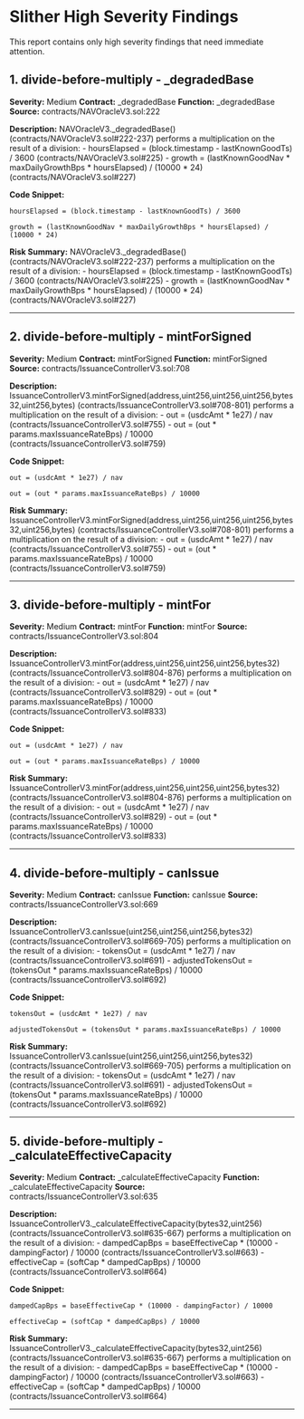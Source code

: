 # Slither High Severity Findings

This report contains only high severity findings that need immediate attention.

## 1. divide-before-multiply - _degradedBase

**Severity:** Medium
**Contract:** _degradedBase
**Function:** _degradedBase
**Source:** contracts/NAVOracleV3.sol:222

**Description:** NAVOracleV3._degradedBase() (contracts/NAVOracleV3.sol#222-237) performs a multiplication on the result of a division:
	- hoursElapsed = (block.timestamp - lastKnownGoodTs) / 3600 (contracts/NAVOracleV3.sol#225)
	- growth = (lastKnownGoodNav * maxDailyGrowthBps * hoursElapsed) / (10000 * 24) (contracts/NAVOracleV3.sol#227)


**Code Snippet:**
```solidity
hoursElapsed = (block.timestamp - lastKnownGoodTs) / 3600
```

```solidity
growth = (lastKnownGoodNav * maxDailyGrowthBps * hoursElapsed) / (10000 * 24)
```

**Risk Summary:** NAVOracleV3._degradedBase() (contracts/NAVOracleV3.sol#222-237) performs a multiplication on the result of a division:
	- hoursElapsed = (block.timestamp - lastKnownGoodTs) / 3600 (contracts/NAVOracleV3.sol#225)
	- growth = (lastKnownGoodNav * maxDailyGrowthBps * hoursElapsed) / (10000 * 24) (contracts/NAVOracleV3.sol#227)


---

## 2. divide-before-multiply - mintForSigned

**Severity:** Medium
**Contract:** mintForSigned
**Function:** mintForSigned
**Source:** contracts/IssuanceControllerV3.sol:708

**Description:** IssuanceControllerV3.mintForSigned(address,uint256,uint256,uint256,bytes32,uint256,bytes) (contracts/IssuanceControllerV3.sol#708-801) performs a multiplication on the result of a division:
	- out = (usdcAmt * 1e27) / nav (contracts/IssuanceControllerV3.sol#755)
	- out = (out * params.maxIssuanceRateBps) / 10000 (contracts/IssuanceControllerV3.sol#759)


**Code Snippet:**
```solidity
out = (usdcAmt * 1e27) / nav
```

```solidity
out = (out * params.maxIssuanceRateBps) / 10000
```

**Risk Summary:** IssuanceControllerV3.mintForSigned(address,uint256,uint256,uint256,bytes32,uint256,bytes) (contracts/IssuanceControllerV3.sol#708-801) performs a multiplication on the result of a division:
	- out = (usdcAmt * 1e27) / nav (contracts/IssuanceControllerV3.sol#755)
	- out = (out * params.maxIssuanceRateBps) / 10000 (contracts/IssuanceControllerV3.sol#759)


---

## 3. divide-before-multiply - mintFor

**Severity:** Medium
**Contract:** mintFor
**Function:** mintFor
**Source:** contracts/IssuanceControllerV3.sol:804

**Description:** IssuanceControllerV3.mintFor(address,uint256,uint256,uint256,bytes32) (contracts/IssuanceControllerV3.sol#804-876) performs a multiplication on the result of a division:
	- out = (usdcAmt * 1e27) / nav (contracts/IssuanceControllerV3.sol#829)
	- out = (out * params.maxIssuanceRateBps) / 10000 (contracts/IssuanceControllerV3.sol#833)


**Code Snippet:**
```solidity
out = (usdcAmt * 1e27) / nav
```

```solidity
out = (out * params.maxIssuanceRateBps) / 10000
```

**Risk Summary:** IssuanceControllerV3.mintFor(address,uint256,uint256,uint256,bytes32) (contracts/IssuanceControllerV3.sol#804-876) performs a multiplication on the result of a division:
	- out = (usdcAmt * 1e27) / nav (contracts/IssuanceControllerV3.sol#829)
	- out = (out * params.maxIssuanceRateBps) / 10000 (contracts/IssuanceControllerV3.sol#833)


---

## 4. divide-before-multiply - canIssue

**Severity:** Medium
**Contract:** canIssue
**Function:** canIssue
**Source:** contracts/IssuanceControllerV3.sol:669

**Description:** IssuanceControllerV3.canIssue(uint256,uint256,uint256,bytes32) (contracts/IssuanceControllerV3.sol#669-705) performs a multiplication on the result of a division:
	- tokensOut = (usdcAmt * 1e27) / nav (contracts/IssuanceControllerV3.sol#691)
	- adjustedTokensOut = (tokensOut * params.maxIssuanceRateBps) / 10000 (contracts/IssuanceControllerV3.sol#692)


**Code Snippet:**
```solidity
tokensOut = (usdcAmt * 1e27) / nav
```

```solidity
adjustedTokensOut = (tokensOut * params.maxIssuanceRateBps) / 10000
```

**Risk Summary:** IssuanceControllerV3.canIssue(uint256,uint256,uint256,bytes32) (contracts/IssuanceControllerV3.sol#669-705) performs a multiplication on the result of a division:
	- tokensOut = (usdcAmt * 1e27) / nav (contracts/IssuanceControllerV3.sol#691)
	- adjustedTokensOut = (tokensOut * params.maxIssuanceRateBps) / 10000 (contracts/IssuanceControllerV3.sol#692)


---

## 5. divide-before-multiply - _calculateEffectiveCapacity

**Severity:** Medium
**Contract:** _calculateEffectiveCapacity
**Function:** _calculateEffectiveCapacity
**Source:** contracts/IssuanceControllerV3.sol:635

**Description:** IssuanceControllerV3._calculateEffectiveCapacity(bytes32,uint256) (contracts/IssuanceControllerV3.sol#635-667) performs a multiplication on the result of a division:
	- dampedCapBps = baseEffectiveCap * (10000 - dampingFactor) / 10000 (contracts/IssuanceControllerV3.sol#663)
	- effectiveCap = (softCap * dampedCapBps) / 10000 (contracts/IssuanceControllerV3.sol#664)


**Code Snippet:**
```solidity
dampedCapBps = baseEffectiveCap * (10000 - dampingFactor) / 10000
```

```solidity
effectiveCap = (softCap * dampedCapBps) / 10000
```

**Risk Summary:** IssuanceControllerV3._calculateEffectiveCapacity(bytes32,uint256) (contracts/IssuanceControllerV3.sol#635-667) performs a multiplication on the result of a division:
	- dampedCapBps = baseEffectiveCap * (10000 - dampingFactor) / 10000 (contracts/IssuanceControllerV3.sol#663)
	- effectiveCap = (softCap * dampedCapBps) / 10000 (contracts/IssuanceControllerV3.sol#664)


---

